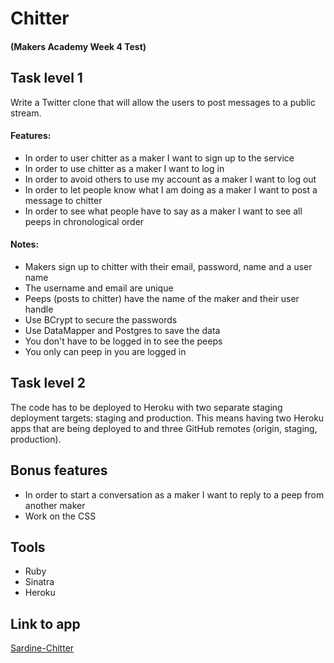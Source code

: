 # Chitter

#### (Makers Academy Week 4 Test)

## Task level 1
Write a Twitter clone that will allow the users to post messages to a public stream.

#### Features:
* In order to user chitter as a maker I want to sign up to the service
* In order to use chitter as a maker I want to log in
* In order to avoid others to use my account as a maker I want to log out
* In order to let people know what I am doing as a maker I want to post a message to chitter
* In order to see what people have to say as a maker I want to see all peeps in chronological order

#### Notes:
* Makers sign up to chitter with their email, password, name and a user name
* The username and email are unique
* Peeps (posts to chitter) have the name of the maker and their user handle
* Use BCrypt to secure the passwords
* Use DataMapper and Postgres to save the data
* You don't have to be logged in to see the peeps
* You only can peep in you are logged in

## Task level 2
The code has to be deployed to Heroku with two separate staging deployment targets: staging and production.
This means having two Heroku apps that are being deployed to and three GitHub remotes (origin, staging, production).

## Bonus features
* In order to start a conversation as a maker I want to reply to a peep from another maker
* Work on the CSS

## Tools
* Ruby
* Sinatra
* Heroku

## Link to app
[Sardine-Chitter](http://sardine-chitter.herokuapp.com/)